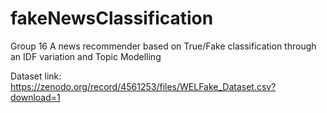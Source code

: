# fakeNewsClassification

Group 16
A news recommender based on True/Fake classification through an IDF variation and Topic Modelling

Dataset link: https://zenodo.org/record/4561253/files/WELFake_Dataset.csv?download=1

